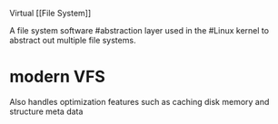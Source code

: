 Virtual [[File System]]

A file system software #abstraction layer used in the #Linux kernel to abstract out multiple file systems.

# modern VFS
Also handles optimization features such as caching disk memory and structure meta data
